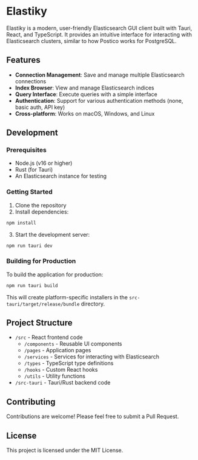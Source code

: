 # Elastiky

Elastiky is a modern, user-friendly Elasticsearch GUI client built with Tauri, React, and TypeScript. It provides an intuitive interface for interacting with Elasticsearch clusters, similar to how Postico works for PostgreSQL.

## Features

- **Connection Management**: Save and manage multiple Elasticsearch connections
- **Index Browser**: View and manage Elasticsearch indices
- **Query Interface**: Execute queries with a simple interface
- **Authentication**: Support for various authentication methods (none, basic auth, API key)
- **Cross-platform**: Works on macOS, Windows, and Linux

## Development

### Prerequisites

- Node.js (v16 or higher)
- Rust (for Tauri)
- An Elasticsearch instance for testing

### Getting Started

1. Clone the repository
2. Install dependencies:

```bash
npm install
```

3. Start the development server:

```bash
npm run tauri dev
```

### Building for Production

To build the application for production:

```bash
npm run tauri build
```

This will create platform-specific installers in the `src-tauri/target/release/bundle` directory.

## Project Structure

- `/src` - React frontend code
  - `/components` - Reusable UI components
  - `/pages` - Application pages
  - `/services` - Services for interacting with Elasticsearch
  - `/types` - TypeScript type definitions
  - `/hooks` - Custom React hooks
  - `/utils` - Utility functions
- `/src-tauri` - Tauri/Rust backend code

## Contributing

Contributions are welcome! Please feel free to submit a Pull Request.

## License

This project is licensed under the MIT License.
